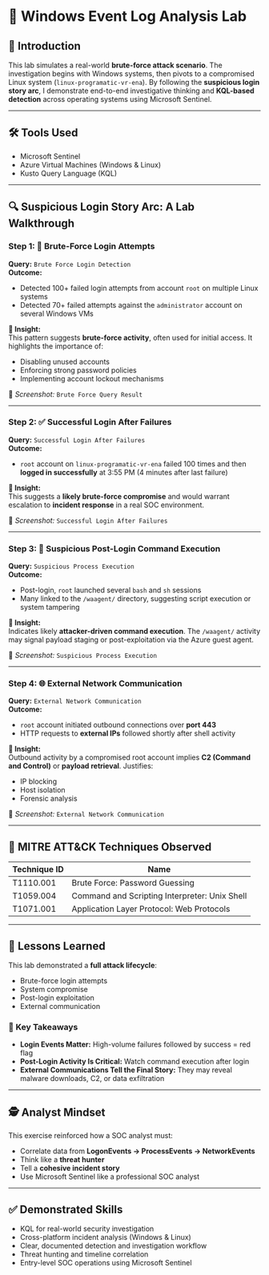 # 🧪 Windows Event Log Analysis Lab

## 📝 Introduction

This lab simulates a real-world **brute-force attack scenario**. The investigation begins with Windows systems, then pivots to a compromised Linux system (`linux-programatic-vr-ena`). By following the **suspicious login story arc**, I demonstrate end-to-end investigative thinking and **KQL-based detection** across operating systems using Microsoft Sentinel.

---

## 🛠️ Tools Used

- Microsoft Sentinel  
- Azure Virtual Machines (Windows & Linux)  
- Kusto Query Language (KQL)

---

## 🔍 Suspicious Login Story Arc: A Lab Walkthrough

### Step 1: 🚫 Brute-Force Login Attempts

**Query:** `Brute Force Login Detection`  
**Outcome:**  
- Detected 100+ failed login attempts from account `root` on multiple Linux systems  
- Detected 70+ failed attempts against the `administrator` account on several Windows VMs

**🧠 Insight:**  
This pattern suggests **brute-force activity**, often used for initial access. It highlights the importance of:
- Disabling unused accounts  
- Enforcing strong password policies  
- Implementing account lockout mechanisms

📸 *Screenshot:* `Brute Force Query Result`

---

### Step 2: ✅ Successful Login After Failures

**Query:** `Successful Login After Failures`  
**Outcome:**  
- `root` account on `linux-programatic-vr-ena` failed 100 times and then **logged in successfully** at 3:55 PM (4 minutes after last failure)

**🧠 Insight:**  
This suggests a **likely brute-force compromise** and would warrant escalation to **incident response** in a real SOC environment.

📸 *Screenshot:* `Successful Login After Failures`

---

### Step 3: 🧨 Suspicious Post-Login Command Execution

**Query:** `Suspicious Process Execution`  
**Outcome:**  
- Post-login, `root` launched several `bash` and `sh` sessions  
- Many linked to the `/waagent/` directory, suggesting script execution or system tampering

**🧠 Insight:**  
Indicates likely **attacker-driven command execution**. The `/waagent/` activity may signal payload staging or post-exploitation via the Azure guest agent.

📸 *Screenshot:* `Suspicious Process Execution`

---

### Step 4: 🌐 External Network Communication

**Query:** `External Network Communication`  
**Outcome:**  
- `root` account initiated outbound connections over **port 443**
- HTTP requests to **external IPs** followed shortly after shell activity

**🧠 Insight:**  
Outbound activity by a compromised root account implies **C2 (Command and Control)** or **payload retrieval**. Justifies:
- IP blocking  
- Host isolation  
- Forensic analysis

📸 *Screenshot:* `External Network Communication`

---

## 🧩 MITRE ATT&CK Techniques Observed

| Technique ID | Name |
|--------------|------|
| T1110.001 | Brute Force: Password Guessing |
| T1059.004 | Command and Scripting Interpreter: Unix Shell |
| T1071.001 | Application Layer Protocol: Web Protocols |

---

## 🧠 Lessons Learned

This lab demonstrated a **full attack lifecycle**:
- Brute-force login attempts  
- System compromise  
- Post-login exploitation  
- External communication

### 🔑 Key Takeaways

- **Login Events Matter:** High-volume failures followed by success = red flag  
- **Post-Login Activity Is Critical:** Watch command execution after login  
- **External Communications Tell the Final Story:** They may reveal malware downloads, C2, or data exfiltration

---

## 🕵️ Analyst Mindset

This exercise reinforced how a SOC analyst must:

- Correlate data from **LogonEvents → ProcessEvents → NetworkEvents**
- Think like a **threat hunter**
- Tell a **cohesive incident story**
- Use Microsoft Sentinel like a professional SOC analyst

---

## ✅ Demonstrated Skills

- KQL for real-world security investigation  
- Cross-platform incident analysis (Windows & Linux)  
- Clear, documented detection and investigation workflow  
- Threat hunting and timeline correlation  
- Entry-level SOC operations using Microsoft Sentinel
